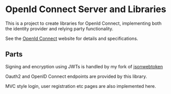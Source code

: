 # OpenId Connect Server and Libraries

This is a project to create libraries for OpenId Connect, implementing 
both the identity provider and relying party functionality.

See the [OpenId Connect](http://openid.net/connect) website for details and specifications.

## Parts

Signing and encryption using JWTs is handled by my fork of [jsonwebtoken](https://github.com/cmsd2/rust-jwt)

Oauth2 and OpenID Connect endpoints are provided by this library.

MVC style login, user registration etc pages are also implemented here.